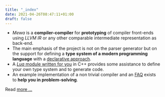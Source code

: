 ```yaml
---
title: "_index"
date: 2021-04-26T08:47:11+01:00
draft: false
---
```


 * _Mewa_ is a **compiler-compiler** for **prototyping** of compiler front-ends using _LLVM IR_ or any other comparable intermediate representation as back-end.
 * The main emphasis of the project is not on the parser generator but on the support for defining a **type system of a modern programming language** with a [declarative approach](/typedbillu.png).
 * A [_Lua_ module written for you](https://github.com/patrickfrey/mewa/blob/master/doc/typedb.md) in C++ provides some assistance to define your own type system and to generate code.
 * An example implementation of a non trivial compiler and an [FAQ](https://github.com/patrickfrey/mewa/blob/master/doc/faq.md) exists to **help you in problem-solving**.

Read [more ...](about)

